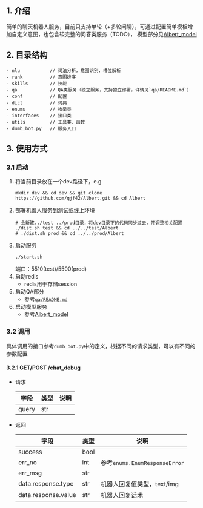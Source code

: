 ## 1. 介绍
简单的聊天机器人服务，目前只支持单轮（+多轮闲聊），可通过配置简单模板增加自定义意图，也包含较完整的问答类服务（TODO），
模型部分见[Albert_model](https://github.com/qjf42/Albert_model)

## 2. 目录结构
```
- nlu           // 词法分析，意图识别，槽位解析
- rank          // 意图排序
- skills        // 技能
- qa            // QA类服务（独立服务，支持独立部署，详情见`qa/README.md`）
- conf          // 配置
- dict          // 词典
- enums         // 枚举类
- interfaces    // 接口类
- utils         // 工具类、函数
- dumb_bot.py   // 服务入口
```

## 3. 使用方式
### 3.1 启动
1. 将当前目录放在一个dev路径下，e.g
    ```
    mkdir dev && cd dev && git clone https://github.com/qjf42/Albert.git && cd Albert
    ```
2. 部署机器人服务到测试或线上环境
    ```
    # 会新建../test ../prod目录，将dev目录下的代码同步过去，并调整相关配置
    ./dist.sh test && cd ../../test/Albert
    # ./dist.sh prod && cd ../../prod/Albert
    ```
3. 启动服务
    ```
    ./start.sh
    ```
    端口：5510(test)/5500(prod)
4. 启动redis
    - redis用于存储session
5. 启动QA部分
   - 参考[`qa/README.md`](https://github.com/qjf42/Albert/qa)
6. 启动模型服务
   - 参考[Albert_model](https://github.com/qjf42/Albert_model)


### 3.2 调用
具体调用的接口参考`dumb_bot.py`中的定义，根据不同的请求类型，可以有不同的参数配置

#### 3.2.1 GET/POST /chat_debug
- 请求

    | 字段 | 类型 | 说明 |
    |-|-|-|
    | query | str | |

- 返回

    | 字段 | 类型 | 说明 |
    |-|-|-|
    | success | bool | |
    | err_no | int | 参考`enums.EnumResponseError` |
    | err_msg | str | |
    | data.response.type | str | 机器人回复值类型，text/img |
    | data.response.value | str | 机器人回复话术 |
